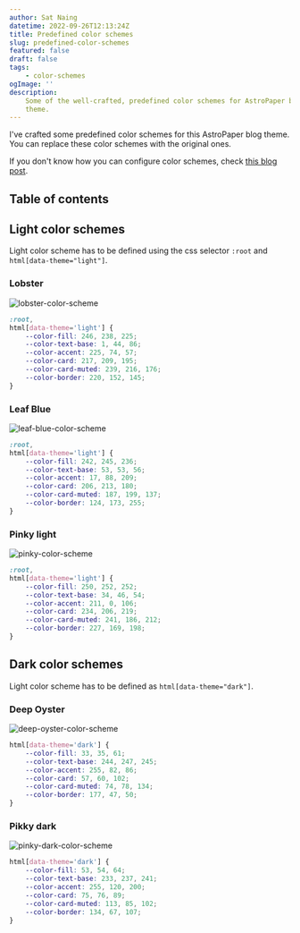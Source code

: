 ```yaml
---
author: Sat Naing
datetime: 2022-09-26T12:13:24Z
title: Predefined color schemes
slug: predefined-color-schemes
featured: false
draft: false
tags:
    - color-schemes
ogImage: ''
description:
    Some of the well-crafted, predefined color schemes for AstroPaper blog
    theme.
---
```


I've crafted some predefined color schemes for this AstroPaper blog theme. You can replace these color schemes with the original ones.

If you don't know how you can configure color schemes, check [this blog post](https://astro-paper.pages.dev/posts/customizing-astropaper-theme-color-schemes/).

## Table of contents

## Light color schemes

Light color scheme has to be defined using the css selector `:root` and `html[data-theme="light"]`.

### Lobster

![lobster-color-scheme](https://user-images.githubusercontent.com/53733092/192282447-1d222faf-a3ce-44a9-9cfe-ac873155e5a9.png)

```css
:root,
html[data-theme='light'] {
	--color-fill: 246, 238, 225;
	--color-text-base: 1, 44, 86;
	--color-accent: 225, 74, 57;
	--color-card: 217, 209, 195;
	--color-card-muted: 239, 216, 176;
	--color-border: 220, 152, 145;
}
```

### Leaf Blue

![leaf-blue-color-scheme](https://user-images.githubusercontent.com/53733092/192318782-e80e3c39-54b5-423e-8f4b-9ae60402fc8d.png)

```css
:root,
html[data-theme='light'] {
	--color-fill: 242, 245, 236;
	--color-text-base: 53, 53, 56;
	--color-accent: 17, 88, 209;
	--color-card: 206, 213, 180;
	--color-card-muted: 187, 199, 137;
	--color-border: 124, 173, 255;
}
```

### Pinky light

![pinky-color-scheme](https://user-images.githubusercontent.com/53733092/192286510-892d0042-2d6d-471e-bb72-954221ae2d17.png)

```css
:root,
html[data-theme='light'] {
	--color-fill: 250, 252, 252;
	--color-text-base: 34, 46, 54;
	--color-accent: 211, 0, 106;
	--color-card: 234, 206, 219;
	--color-card-muted: 241, 186, 212;
	--color-border: 227, 169, 198;
}
```

## Dark color schemes

Light color scheme has to be defined as `html[data-theme="dark"]`.

### Deep Oyster

![deep-oyster-color-scheme](https://user-images.githubusercontent.com/53733092/192314524-45ec5904-3d8f-450a-9edf-1e32c5e11d6c.png)

```css
html[data-theme='dark'] {
	--color-fill: 33, 35, 61;
	--color-text-base: 244, 247, 245;
	--color-accent: 255, 82, 86;
	--color-card: 57, 60, 102;
	--color-card-muted: 74, 78, 134;
	--color-border: 177, 47, 50;
}
```

### Pikky dark

![pinky-dark-color-scheme](https://user-images.githubusercontent.com/53733092/192307050-fbd55326-911c-4001-87c6-a8ad9378ac2e.png)

```css
html[data-theme='dark'] {
	--color-fill: 53, 54, 64;
	--color-text-base: 233, 237, 241;
	--color-accent: 255, 120, 200;
	--color-card: 75, 76, 89;
	--color-card-muted: 113, 85, 102;
	--color-border: 134, 67, 107;
}
```
